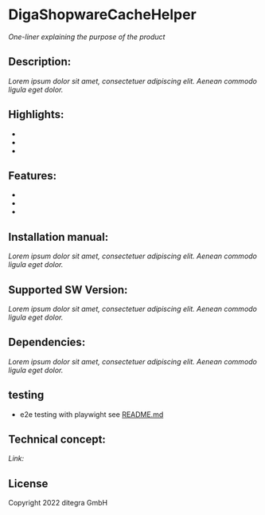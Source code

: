# DigaShopwareCacheHelper
_One-liner explaining the purpose of the product_

## Description:
_Lorem ipsum dolor sit amet, consectetuer adipiscing elit. Aenean commodo ligula eget dolor._

## Highlights:
-
- 
- 

## Features:
-
-
-

## Installation manual:
_Lorem ipsum dolor sit amet, consectetuer adipiscing elit. Aenean commodo ligula eget dolor._

## Supported SW Version:
_Lorem ipsum dolor sit amet, consectetuer adipiscing elit. Aenean commodo ligula eget dolor._

## Dependencies:
_Lorem ipsum dolor sit amet, consectetuer adipiscing elit. Aenean commodo ligula eget dolor._

## testing 
- e2e testing with playwight see [README.md](tests/e2e/README.md)

## Technical concept:
_Link:_

## License
Copyright 2022 ditegra GmbH